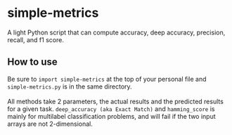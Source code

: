 # simple-metrics
A light Python script that can compute accuracy, deep accuracy, precision, recall, and f1 score.

## How to use
Be sure to `import simple-metrics` at the top of your personal file and `simple-metrics.py` is in the same directory. <br><br>
All methods take 2 parameters, the actual results and the predicted results for a given task. `deep_accuracy (aka Exact Match)` and `hamming_score` is mainly for multilabel classification problems, and will fail if the two input arrays are not 2-dimensional. 
